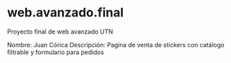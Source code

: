 # web.avanzado.final
Proyecto final de web avanzado UTN


Nombre: Juan Córica
Descripción: Pagina de venta de stickers con catálogo filtrable y formulario para pedidos
